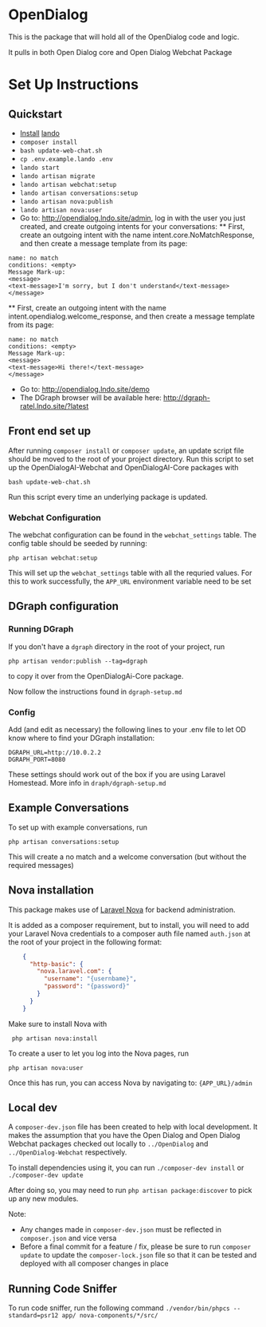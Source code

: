 # OpenDialog
This is the package that will hold all of the OpenDialog code and logic.

It pulls in both Open Dialog core and Open Dialog Webchat Package

# Set Up Instructions

## Quickstart
* [Install](https://docs.devwithlando.io/installation/system-requirements.html) [lando](https://github.com/lando/lando)
* `composer install`
* `bash update-web-chat.sh`
* `cp .env.example.lando .env`
* `lando start`
* `lando artisan migrate`
* `lando artisan webchat:setup`
* `lando artisan conversations:setup`
* `lando artisan nova:publish`
* `lando artisan nova:user`
* Go to: http://opendialog.lndo.site/admin, log in with the user you just created, and create outgoing intents for your conversations:
** First, create an outgoing intent with the name intent.core.NoMatchResponse, and then create a message template from its page:
```
name: no match
conditions: <empty>
Message Mark-up:
<message>
<text-message>I'm sorry, but I don't understand</text-message>
</message>
```
** First, create an outgoing intent with the name intent.opendialog.welcome_response, and then create a message template from its page:
```
name: no match
conditions: <empty>
Message Mark-up:
<message>
<text-message>Hi there!</text-message>
</message>
```
* Go to: http://opendialog.lndo.site/demo
* The DGraph browser will be available here: http://dgraph-ratel.lndo.site/?latest

## Front end set up

After running `composer install` or `composer update`, an update script file should be moved to the root of your project
directory. Run this script to set up the OpenDialogAI-Webchat and OpenDialogAI-Core packages with

```bash update-web-chat.sh```

Run this script every time an underlying package is updated.

### Webchat Configuration 

The webchat configuration can be found in the `webchat_settings` table. The config table should be seeded by running:

```php artisan webchat:setup```

This will set up the `webchat_settings` table with all the requried values.
For this to work successfully, the `APP_URL` environment variable need to be set

## DGraph configuration

### Running DGraph

If you don't have a `dgraph` directory in the root of your project, run

```php artisan vendor:publish --tag=dgraph```

to copy it over from the OpenDialogAi-Core package.

Now follow the instructions found in `dgraph-setup.md`

### Config

Add (and edit as necessary) the following lines to your .env file to let OD know where to find your DGraph installation:
```
DGRAPH_URL=http://10.0.2.2
DGRAPH_PORT=8080
```

These settings should work out of the box if you are using Laravel Homestead. More info in `draph/dgraph-setup.md`

## Example Conversations

To set up with example conversations, run 

```php artisan conversations:setup```

This will create a no match and a welcome conversation (but without the required messages)

## Nova installation

This package makes use of [Laravel Nova](https://nova.laravel.com) for backend administration.

It is added as a composer requirement, but to install, you will need to add your Laravel Nova credentials to a composer
auth file named `auth.json` at the root of your project in the following format:

```json
    {
      "http-basic": {
        "nova.laravel.com": {
          "username": "{usernbame}",
          "password": "{password}"
        }
      }
    }
```

Make sure to install Nova with

``` php artisan nova:install```

To create a user to let you log into the Nova pages, run 

```php artisan nova:user```

Once this has run, you can access Nova by navigating to: ```{APP_URL}/admin``` 

## Local dev

A `composer-dev.json` file has been created to help with local development. It makes the assumption that you have the 
Open Dialog and Open Dialog Webchat packages checked out locally to `../OpenDialog` and `../OpenDialog-Webchat`
respectively.

To install dependencies using it, you can run `./composer-dev install` or `./composer-dev update`

After doing so, you may need to run `php artisan package:discover` to pick up any new modules.

Note:

+ Any changes made in `composer-dev.json` must be reflected in `composer.json` and vice versa
+ Before a final commit for a feature / fix, please be sure to run `composer update` to update the `composer-lock.json`
file so that it can be tested and deployed with all composer changes in place

## Running Code Sniffer
To run code sniffer, run the following command
```./vendor/bin/phpcs --standard=psr12 app/ nova-components/*/src/```
